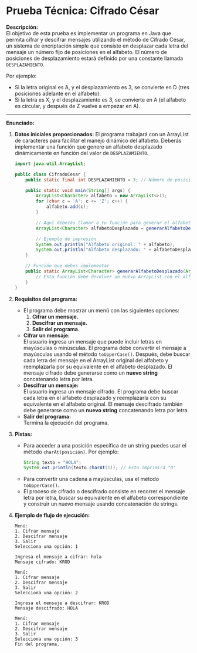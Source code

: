 # Prueba Técnica: Cifrado César

**Descripción:**\
El objetivo de esta prueba es implementar un programa en Java que permita cifrar y descifrar mensajes utilizando el método de Cifrado César, un sistema de encriptación simple que consiste en desplazar cada letra del mensaje un número fijo de posiciones en el alfabeto. El número de posiciones de desplazamiento estará definido por una constante llamada `DESPLAZAMIENTO`.

Por ejemplo:

- Si la letra original es A, y el desplazamiento es 3, se convierte en D (tres posiciones adelante en el alfabeto).
- Si la letra es X, y el desplazamiento es 3, se convierte en A (el alfabeto es circular, y después de Z vuelve a empezar en A).

---

**Enunciado:**

1. **Datos iniciales proporcionados:**
   El programa trabajará con un ArrayList de caracteres para facilitar el manejo dinámico del alfabeto. Deberás implementar una función que genere un alfabeto desplazado dinámicamente en función del valor de `DESPLAZAMIENTO`.

   ```java
   import java.util.ArrayList;

   public class CifradoCesar {
       public static final int DESPLAZAMIENTO = 3; // Número de posiciones de desplazamiento

       public static void main(String[] args) {
           ArrayList<Character> alfabeto = new ArrayList<>();
           for (char c = 'A'; c <= 'Z'; c++) {
               alfabeto.add(c);
           }

           // Aquí deberás llamar a tu función para generar el alfabeto desplazado
           ArrayList<Character> alfabetoDesplazado = generarAlfabetoDesplazado(alfabeto, DESPLAZAMIENTO);

           // Ejemplo de impresión
           System.out.println("Alfabeto original: " + alfabeto);
           System.out.println("Alfabeto desplazado: " + alfabetoDesplazado);
       }

       // Función que debes implementar
       public static ArrayList<Character> generarAlfabetoDesplazado(ArrayList<Character> alfabetoOriginal, int desplazamiento) {
           // Esta función debe devolver un nuevo ArrayList con el alfabeto desplazado.
       }
   }
   ```

2. **Requisitos del programa:**

   - El programa debe mostrar un menú con las siguientes opciones:
     1. **Cifrar un mensaje.**
     2. **Descifrar un mensaje.**
     3. **Salir del programa.**
   - **Cifrar un mensaje:**\
     El usuario ingresa un mensaje que puede incluir letras en mayúsculas o minúsculas. El programa debe convertir el mensaje a mayúsculas usando el método `toUpperCase()`. Después, debe buscar cada letra del mensaje en el ArrayList original del alfabeto y reemplazarla por su equivalente en el alfabeto desplazado. El mensaje cifrado debe generarse como un **nuevo string** concatenando letra por letra.
   - **Descifrar un mensaje:**\
     El usuario ingresa un mensaje cifrado. El programa debe buscar cada letra en el alfabeto desplazado y reemplazarla con su equivalente en el alfabeto original. El mensaje descifrado también debe generarse como un **nuevo string** concatenando letra por letra.
   - **Salir del programa:**\
     Termina la ejecución del programa.

3. **Pistas:**

   - Para acceder a una posición específica de un string puedes usar el método `charAt(posición)`. Por ejemplo:
     ```java
     String texto = "HOLA";
     System.out.println(texto.charAt(1)); // Esto imprimirá "O"
     ```
   - Para convertir una cadena a mayúsculas, usa el método `toUpperCase()`.
   - El proceso de cifrado o descifrado consiste en recorrer el mensaje letra por letra, buscar su equivalente en el alfabeto correspondiente y construir un nuevo mensaje usando concatenación de strings.

4. **Ejemplo de flujo de ejecución:**

   ```plaintext
   Menú:
   1. Cifrar mensaje
   2. Descifrar mensaje
   3. Salir
   Selecciona una opción: 1

   Ingresa el mensaje a cifrar: hola
   Mensaje cifrado: KROD

   Menú:
   1. Cifrar mensaje
   2. Descifrar mensaje
   3. Salir
   Selecciona una opción: 2

   Ingresa el mensaje a descifrar: KROD
   Mensaje descifrado: HOLA

   Menú:
   1. Cifrar mensaje
   2. Descifrar mensaje
   3. Salir
   Selecciona una opción: 3
   Fin del programa.
   ```

